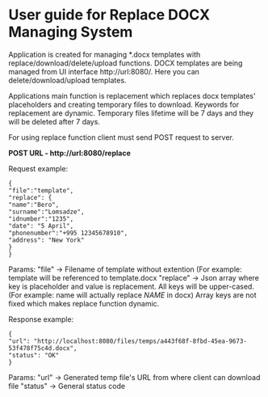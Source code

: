 # User guide for Replace DOCX Managing System

Application is created for managing *.docx templates with replace/download/delete/upload functions.
DOCX templates are being managed from UI interface http://url:8080/. Here you can delete/download/upload templates.

Applications main function is replacement which replaces docx templates' placeholders and creating temporary files to download. Keywords for replacement are dynamic. Temporary files lifetime will be 7 days and they will be deleted after 7 days.

For using replace function client must send POST request to server.

**POST URL - http://url:8080/replace**
	 
Request example:

    {
    "file":"template",
    "replace": {
    "name":"Bero",
    "surname":"Lomsadze",
    "idnumber":"1235",
    "date": "5 April",
    "phonenumber":"+995 12345678910",
    "address": "New York"
    }
    }

Params:
	"file" -> Filename of template without extention (For example: template will be referenced to template.docx
	"replace" -> Json array where key is placeholder and value is replacement. All keys will be upper-cased. (For example: name will 			actually replace $NAME$ in docx)
			Array keys are not fixed which makes replace function dynamic.

Response example:

    {
    "url": "http://localhost:8080/files/temps/a443f68f-8fbd-45ea-9673-53f478f75c4d.docx",
    "status": "OK"
    }

Params:
	"url" -> Generated temp file's URL from where client can download file
	"status" -> General status code
